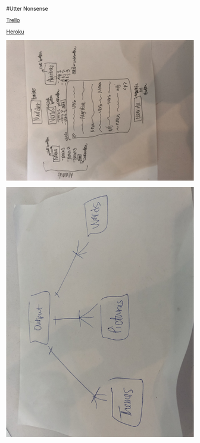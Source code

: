 #Utter Nonsense

[Trello](https://trello.com/b/Qk5L7lbY/project-two-ga)

[Heroku](https://project-two-rose-egle.herokuapp.com/ )

![Wireframe](wireframe.jpg)

![ERD](ERD.jpg) 
